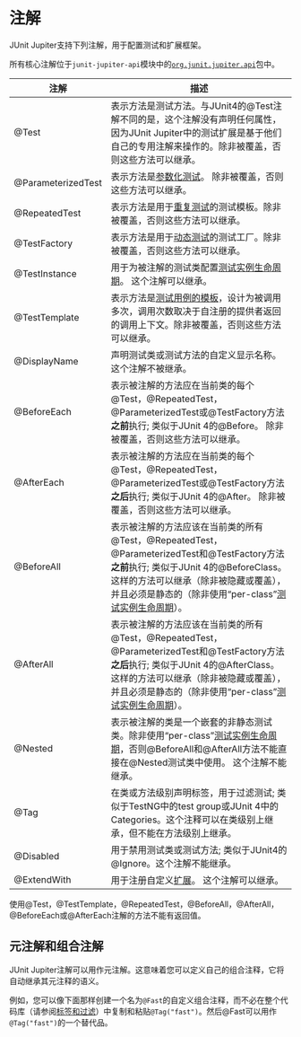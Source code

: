 # 注解

JUnit Jupiter支持下列注解，用于配置测试和扩展框架。

所有核心注解位于`junit-jupiter-api`模块中的[`org.junit.jupiter.api`](http://junit.org/junit5/docs/current/api/org/junit/jupiter/api/package-summary.html)包中。

| 注解 | 描述 |
|--------|--------|
|   @Test     |    表示方法是测试方法。与JUnit4的@Test注解不同的是，这个注解没有声明任何属性，因为JUnit Jupiter中的测试扩展是基于他们自己的专用注解来操作的。除非被覆盖，否则这些方法可以继承。    |
|   @ParameterizedTest     |   表示方法是[参数化测试](../writing-tests/parameterized-tests.md)。 除非被覆盖，否则这些方法可以继承。    |
|   @RepeatedTest     |   表示方法是用于[重复测试](../writing-tests/repeated-tests.md)的测试模板。除非被覆盖，否则这些方法可以继承。     |
|   @TestFactory     |    表示方法是用于[动态测试](../writing-tests/dynamic-tests.md)的测试工厂。除非被覆盖，否则这些方法可以继承。    |
|   @TestInstance     |    用于为被注解的测试类配置[测试实例生命周期][]。 这个注解可以继承。    |
|   @TestTemplate     |    表示方法是[测试用例的模板](../writing-tests/test-templates.md)，设计为被调用多次，调用次数取决于自注册的提供者返回的调用上下文。除非被覆盖，否则这些方法可以继承。    |
|   @DisplayName     |    声明测试类或测试方法的自定义显示名称。这个注解不被继承。    |
|   @BeforeEach     |   表示被注解的方法应在当前类的每个@Test，@RepeatedTest，@ParameterizedTest或@TestFactory方法**之前**执行; 类似于JUnit 4的@Before。 除非被覆盖，否则这些方法可以继承。     |
|   @AfterEach     |    表示被注解的方法应在当前类的每个@Test，@RepeatedTest，@ParameterizedTest或@TestFactory方法**之后**执行; 类似于JUnit 4的@After。 除非被覆盖，否则这些方法可以继承。    |
|   @BeforeAll     |   表示被注解的方法应该在当前类的所有@Test，@RepeatedTest，@ParameterizedTest和@TestFactory方法**之前**执行; 类似于JUnit 4的@BeforeClass。 这样的方法可以继承（除非被隐藏或覆盖），并且必须是静态的（除非使用“per-class”[测试实例生命周期][]）。     |
|   @AfterAll     |    表示被注解的方法应该在当前类的所有@Test，@RepeatedTest，@ParameterizedTest和@TestFactory方法**之后**执行; 类似于JUnit 4的@AfterClass。 这样的方法可以继承（除非被隐藏或覆盖），并且必须是静态的（除非使用“per-class”[测试实例生命周期][]）。   |
|   @Nested     |    表示被注解的类是一个嵌套的非静态测试类。除非使用“per-class”[测试实例生命周期][]，否则@BeforeAll和@AfterAll方法不能直接在@Nested测试类中使用。 这个注解不能继承。    |
|   @Tag     |   在类或方法级别声明标签，用于过滤测试; 类似于TestNG中的test group或JUnit 4中的Categories。这个注释可以在类级别上继承，但不能在方法级别上继承。     |
|   @Disabled     |    用于禁用测试类或测试方法; 类似于JUnit4的@Ignore。这个注解不能继承。    |
|   @ExtendWith     |    用于注册自定义[扩展](../extensions/)。 这个注解可以继承。    |

使用@Test，@TestTemplate，@RepeatedTest，@BeforeAll，@AfterAll，@BeforeEach或@AfterEach注解的方法不能有返回值。

[测试实例生命周期]:../writing-tests/test-instance-lifecycle.md

## 元注解和组合注解

JUnit Jupiter注解可以用作元注解。这意味着您可以定义自己的组合注释，它将自动继承其元注释的语义。

例如，您可以像下面那样创建一个名为`@Fast`的自定义组合注释，而不必在整个代码库（请参阅[标签和过滤](../writing-tests/tagging-and-filtering.md)）中复制和粘贴`@Tag("fast")`。然后@Fast可以用作`@Tag("fast")`的一个替代品。

